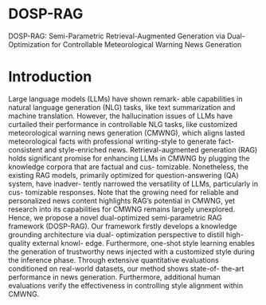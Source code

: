# DOSP-RAG
DOSP-RAG: Semi-Parametric Retrieval-Augmented Generation via Dual-Optimization for Controllable Meteorological Warning News Generation
# Introduction
Large language models (LLMs) have shown remark-
able capabilities in natural language generation (NLG) tasks,
like text summarization and machine translation. However, the
hallucination issues of LLMs have curtailed their performance in
controllable NLG tasks, like customized meteorological warning
news generation (CMWNG), which aligns lasted meteorological
facts with professional writing-style to generate fact-consistent
and style-enriched news. Retrieval-augmented generation (RAG)
holds significant promise for enhancing LLMs in CMWNG
by plugging the knowledge corpora that are factual and cus-
tomizable. Nonetheless, the existing RAG models, primarily
optimized for question-answering (QA) system, have inadver-
tently narrowed the versatility of LLMs, particularly in cus-
tomizable responses. Note that the growing need for reliable
and personalized news content highlights RAG’s potential in
CMWNG, yet research into its capabilities for CMWNG remains
largely unexplored. Hence, we propose a novel dual-optimized
semi-parametric RAG framework (DOSP-RAG). Our framework
firstly develops a knowledge grounding architecture via dual-
optimization perspective to distill high-quality external knowl-
edge. Furthermore, one-shot style learning enables the generation
of trustworthy news injected with a customized style during
the inference phase. Through extensive quantitative evaluations
conditioned on real-world datasets, our method shows state-of-
the-art performance in news generation. Furthermore, additional
human evaluations verify the effectiveness in controlling style
alignment within CMWNG.

